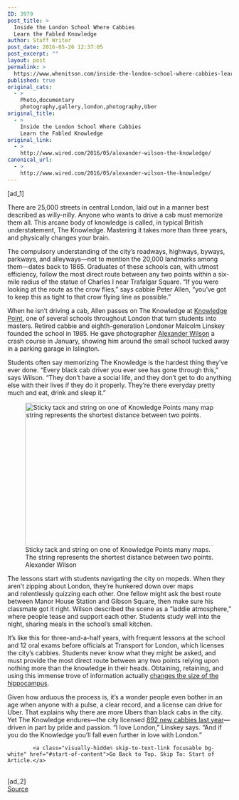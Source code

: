 ```yaml
---
ID: 3979
post_title: >
  Inside the London School Where Cabbies
  Learn the Fabled Knowledge
author: Staff Writer
post_date: 2016-05-26 12:37:05
post_excerpt: ""
layout: post
permalink: >
  https://www.whenitson.com/inside-the-london-school-where-cabbies-learn-the-fabled-knowledge/
published: true
original_cats:
  - >
    Photo,documentary
    photography,gallery,london,photography,Uber
original_title:
  - >
    Inside the London School Where Cabbies
    Learn the Fabled Knowledge
original_link:
  - >
    http://www.wired.com/2016/05/alexander-wilson-the-knowledge/
canonical_url:
  - >
    http://www.wired.com/2016/05/alexander-wilson-the-knowledge/
---
```

 [ad_1]
<br><div id="start-of-content"><p>There are 25,000 streets in central London, laid out in a manner best described as willy-nilly. Anyone who wants to drive a cab must memorize them all. This arcane body of knowledge is called, in typical British understatement, The Knowledge. Mastering it takes more than three years, and physically changes your brain.</p>



<p>The compulsory understanding of the city’s roadways, highways, byways, parkways, and alleyways—not to mention the 20,000 landmarks among them—dates back to 1865. Graduates of these schools can, with utmost efficiency, follow the most direct route between any two points within a six-mile radius of the statue of Charles I near Trafalgar Square. “If you were looking at the route as the crow flies,” says cabbie Peter Allen, “you’ve got to keep this as tight to that crow flying line as possible.”</p>
<p>When he isn’t driving a cab, Allen passes on The Knowledge at <a href="http://www.taxitradepromotions.co.uk/green-badge-knowledge-point-school.html" target="_blank">Knowledge Point</a>, one of several schools throughout London that turn students into masters. Retired cabbie and eighth-generation Londoner Malcolm Linskey founded the school in 1985. He gave photographer <a href="http://www.alexandermcbridewilson.com/" target="_blank">Alexander Wilson</a> a crash course in January, showing him around the small school tucked away in a parking garage in Islington.</p>
<p>Students often say memorizing The Knowledge is the hardest thing they’ve ever done. “Every black cab driver you ever see has gone through this,” says Wilson. “They don’t have a social life, and they don’t get to do anything else with their lives if they do it properly. They’re there everyday pretty much and eat, drink and sleep it.”</p>
<figure attachment_2025238="" class="wp-caption landscape alignnone fader relative" data-js="fader"><img class="size-text-column-width wp-image-2025238" src="http://www.whenitson.com/wp-content/uploads/2016/05/Inside-the-London-School-Where-Cabbies-Learn-the-Fabled-Knowledge.jpg" alt="Sticky tack and string on one of Knowledge Points many maps. The string represents the shortest distance between two points. " width="482" height="321"/><figcaption class="wp-caption-text link-underline">Sticky tack and string on one of Knowledge Points many maps. The string represents the shortest distance between two points. <span class="credit link-underline-sm"><span aria-hidden="true" class="ui ui ui-photo inline-block ui-credit relative opacity-6 marg-r-sm marg-l-sm"/>Alexander Wilson</span></figcaption></figure><p>The lessons start with students navigating the city on mopeds. When they aren’t zipping about London, they’re hunkered down over maps and relentlessly quizzing each other. One fellow might ask the best route between Manor House Station and Gibson Square, then make sure his classmate got it right. Wilson described the scene as a “laddie atmosphere,” where people tease and support each other. Students study well into the night, sharing meals in the school’s small kitchen.</p>
<p>It’s like this for three-and-a-half years, with frequent lessons at the school and 12 oral exams before officials at Transport for London, which licenses the city’s cabbies. Students never know what they might be asked, and must provide the most direct route between any two points relying upon nothing more than the knowledge in their heads. Obtaining, retaining, and using this immense trove of information actually <a href="http://blogs.discovermagazine.com/notrocketscience/2011/12/08/acquiring-the-knowledge-changes-the-brains-of-london-cab-drivers/#.V0ZV0BUrLYZ">changes the size of the hippocampus</a>.</p>
<p>Given how arduous the process is, it’s a wonder people even bother in an age when anyone with a pulse, a clear record, and a license can drive for Uber. That explains why there are more Ubers than black cabs in the city. Yet The Knowledge endures—the city licensed <a href="https://www.theguardian.com/technology/2016/apr/27/how-uber-conquered-london" target="_blank">892 new cabbies last year</a>—driven in part by pride and passion. “I love London,” Linskey says. “And if you do the Knowledge you’ll fall even further in love with London.”</p>

			<a class="visually-hidden skip-to-text-link focusable bg-white" href="#start-of-content">Go Back to Top. Skip To: Start of Article.</a>

			
</div>
<br>[ad_2]
<br><a href="http://www.wired.com/2016/05/alexander-wilson-the-knowledge/">Source </a>